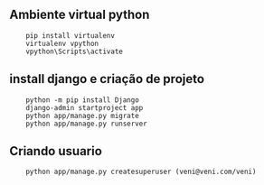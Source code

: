 ## Ambiente virtual python
```
    pip install virtualenv
    virtualenv vpython
    vpython\Scripts\activate 
```

## install django e criação de projeto
```
    python -m pip install Django
    django-admin startproject app
    python app/manage.py migrate
    python app/manage.py runserver
```


## Criando usuario
```
    python app/manage.py createsuperuser (veni@veni.com/veni)
```